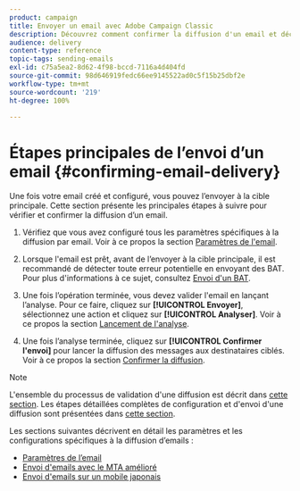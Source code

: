 ```yaml
---
product: campaign
title: Envoyer un email avec Adobe Campaign Classic
description: Découvrez comment confirmer la diffusion d'un email et découvrez les spécificités de la diffusion d'emails.
audience: delivery
content-type: reference
topic-tags: sending-emails
exl-id: c75a5ea2-8d62-4f98-bccd-7116a4d404fd
source-git-commit: 98d646919fedc66ee9145522ad0c5f15b25dbf2e
workflow-type: tm+mt
source-wordcount: '219'
ht-degree: 100%

---
```


# Étapes principales de l’envoi d’un email {#confirming-email-delivery}

Une fois votre email créé et configuré, vous pouvez l’envoyer à la cible principale. Cette section présente les principales étapes à suivre pour vérifier et confirmer la diffusion d’un email.

1. Vérifiez que vous avez configuré tous les paramètres spécifiques à la diffusion par email. Voir à ce propos la section [Paramètres de l&#39;email](../../delivery/using/email-parameters.md).
1. Lorsque l&#39;email est prêt, avant de l’envoyer à la cible principale, il est recommandé de détecter toute erreur potentielle en envoyant des BAT. Pour plus d&#39;informations à ce sujet, consultez [Envoi d&#39;un BAT](../../delivery/using/steps-validating-the-delivery.md#sending-a-proof).

1. Une fois l’opération terminée, vous devez valider l&#39;email en lançant l’analyse. Pour ce faire, cliquez sur **[!UICONTROL Envoyer]**, sélectionnez une action et cliquez sur **[!UICONTROL Analyser]**. Voir à ce propos la section [Lancement de l&#39;analyse](../../delivery/using/steps-validating-the-delivery.md#analyzing-the-delivery).

1. Une fois l’analyse terminée, cliquez sur **[!UICONTROL Confirmer l&#39;envoi]** pour lancer la diffusion des messages aux destinataires ciblés. Voir à ce propos la section [Confirmer la diffusion](../../delivery/using/steps-sending-the-delivery.md#confirming-delivery).

   <!--Add screenshot with analysis done and Confirm delivery button activated.-->

>[!NOTE]
>
>L&#39;ensemble du processus de validation d&#39;une diffusion est décrit dans [cette section](../../delivery/using/steps-validating-the-delivery.md). Les étapes détaillées complètes de configuration et d&#39;envoi d&#39;une diffusion sont présentées dans [cette section](../../delivery/using/steps-sending-the-delivery.md).

Les sections suivantes décrivent en détail les paramètres et les configurations spécifiques à la diffusion d’emails :
<!--* [Generating the mirror page](../../delivery/using/generating-mirror-page.md)
* [Email BCC](../../delivery/using/email-bcc.md)-->
* [Paramètres de l’email](../../delivery/using/email-parameters.md)
* [Envoi d&#39;emails avec le MTA amélioré](../../delivery/using/sending-with-enhanced-mta.md)
* [Envoi d&#39;emails sur un mobile japonais](../../delivery/using/sending-emails-on-japanese-mobiles.md)
